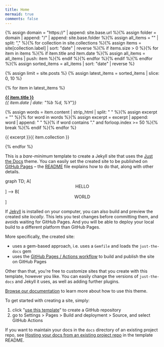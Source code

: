 ```yaml
---
title: Home
mermaid: true
comments: false
---
```


{% assign domain = "https://" | append: site.base.url %}{% assign folder = domain | append: "/" | append: site.base.folder %}{% assign all_items = "" | split: "," %}{% for collection in site.collections %}{% assign items = site[collection.label] | sort: "date" | reverse %}{% if items.size > 0 %}{% for item in items %}{% if item.title and item.date %}{% assign all_items = all_items | push: item %}{% endif %}{% endfor %}{% endif %}{% endfor %}{% assign sorted_items = all_items | sort: "date" | reverse %}

{% assign limit = site.posts %}
{% assign latest_items = sorted_items | slice: 0, 10 %}


<div class="latest-items">{% for item in latest_items %}<div class="entry" onclick="window.location.href = this.querySelector('a').href;"><p class="title"><a href="{{folder}}{{ item.url }}"><b>{{ item.title }}</b></a><br><i class="date-tag">{{ item.date | date: "%b %d, %Y"}}</i></p>{% assign words = item.content | strip_html | split: " " %}{% assign excerpt = "" %}{% for word in words %}{% assign excerpt = excerpt | append: word | append: " " %}{% if word contains "." and forloop.index >= 50 %}{% break %}{% endif %}{% endfor %}<p>{{ excerpt }}<span class="collection-tag" onclick="event.stopPropagation();window.location.href='{{folder}}/category/{{ item.collection }}'">{{ item.collection }}</span></p></div>{% endfor %}</div>



This is a *bare-minimum* template to create a Jekyll site that uses the [Just the Docs] theme. You can easily set the created site to be published on [GitHub Pages] – the [README] file explains how to do that, along with other details.

<div class="language-mermaid">
graph TD;
    A[<div style="text-align:center;">HELLO</div>] --> B[<div style="text-align:center;">WORLD</div>]
</div>


If [Jekyll] is installed on your computer, you can also build and preview the created site *locally*. This lets you test changes before committing them, and avoids waiting for GitHub Pages. And you will be able to deploy your local build to a different platform than GitHub Pages.

More specifically, the created site:

- uses a gem-based approach, i.e. uses a `Gemfile` and loads the `just-the-docs` gem
- uses the [GitHub Pages / Actions workflow] to build and publish the site on GitHub Pages

Other than that, you're free to customize sites that you create with this template, however you like. You can easily change the versions of `just-the-docs` and Jekyll it uses, as well as adding further plugins.

[Browse our documentation][Just the Docs] to learn more about how to use this theme.

To get started with creating a site, simply:

1. click "[use this template]" to create a GitHub repository
2. go to Settings > Pages > Build and deployment > Source, and select GitHub Actions

If you want to maintain your docs in the `docs` directory of an existing project repo, see [Hosting your docs from an existing project repo](https://github.com/just-the-docs/just-the-docs-template/blob/main/README.md#hosting-your-docs-from-an-existing-project-repo) in the template README.

[Just the Docs]: https://just-the-docs.github.io/just-the-docs/
[GitHub Pages]: https://docs.github.com/en/pages
[README]: https://github.com/just-the-docs/just-the-docs-template/blob/main/README.md
[Jekyll]: https://jekyllrb.com
[GitHub Pages / Actions workflow]: https://github.blog/changelog/2022-07-27-github-pages-custom-github-actions-workflows-beta/
[use this template]: https://github.com/just-the-docs/just-the-docs-template/generate
